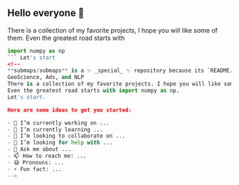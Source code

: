 ## Hello everyone 🤚
There is a collection of my favorite projects, I hope you will like some of them.
Even the greatest road starts with 
```python
import numpy as np
``` Let's start
<!--
**submaps/submaps** is a ✨ _special_ ✨ repository because its `README.md` (this file) appears on your GitHub profile.
GeoScience, Ads, and NLP
There is a collection of my favorite projects. I hope you will like some of them.
Even the greatest road starts with import numpy as np. 
Let's start.

Here are some ideas to get you started:

- 🔭 I’m currently working on ...
- 🌱 I’m currently learning ...
- 👯 I’m looking to collaborate on ...
- 🤔 I’m looking for help with ...
- 💬 Ask me about ...
- 📫 How to reach me: ...
- 😄 Pronouns: ...
- ⚡ Fun fact: ...
-->
